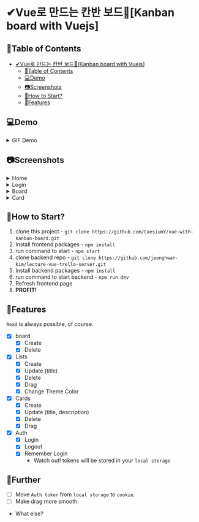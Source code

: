 # ✔Vue로 만드는 칸반 보드📍[Kanban board with Vuejs]

## 📌Table of Contents

- [✔Vue로 만드는 칸반 보드📍[Kanban board with Vuejs]](#vue로-만드는-칸반-보드kanban-board-with-vuejs)
  - [📌Table of Contents](#table-of-contents)
  - [💻Demo](#demo)
  - [📷Screenshots](#screenshots)
  - [🔰How to Start?](#how-to-start)
  - [🎐Features](#features)

## 💻Demo
<details>
    <summary>GIF Demo</summary>    
    <img src='./screenshots/demo.gif' alt="gif 데모 이미지">
</details>

## 📷Screenshots

<details>
    <summary>Home</summary>
    <img src='./screenshots/main_home.png'>
</details>

<details>
    <summary>Login</summary>
    <img src='./screenshots/login.png'>
</details>

<details>
    <summary>Board</summary>
    <img src='./screenshots/board2.png'>
</details>

<details>
    <summary>Card</summary>
    <img src='./screenshots/card2.png'>
</details>

## 🔰How to Start?

1. clone this project - `git clone https://github.com/CaesiumY/vue-with-kanban-board.git`
2. Install frontend packages - `npm install`
3. run command to start - `npm start`
4. clone backend repo - `git clone https://github.com/jeonghwan-kim/lecture-vue-trello-server.git`
5. Install backend packages - `npm install`
6. run command to start backend - `npm run dev`
7. Refresh frontend page
8. **PROFIT!**

## 🎐Features
`Read` is always possible, of course.

- [x] board
  - [x] Create
  - [x] Delete

- [x] Lists
  - [x] Create
  - [x] Update (title)
  - [x] Delete
  - [x] Drag
  - [x] Change Theme Color

- [x] Cards
  - [x] Create
  - [x] Update (title, description)
  - [x] Delete
  - [x] Drag

- [x] Auth
  - [x] Login
  - [x] Logout
  - [x] Remember Login
    - Watch out! tokens will be stored in your `local storage`


## 🛴Further

- [ ] Move `Auth token` from `local storage` to `cookie`.
- [ ] Make drag more smooth.
- What else?
